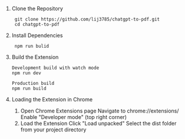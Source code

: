 1. Clone the Repository
   
   		git clone https://github.com/lij3785/chatgpt-to-pdf.git
  		cd chatgpt-to-pdf

3. Install Dependencies

   		npm run bulid
   
4. Build the Extension
   
	   Development build with watch mode
	   npm run dev
	
	   Production build
	   npm run build

  
5. Loading the Extension in Chrome
	  1. Open Chrome Extensions page
	     Navigate to chrome://extensions/
	     Enable "Developer mode" (top right corner)
	  2. Load the Extension
	     Click "Load unpacked"
	     Select the dist folder from your project directory
